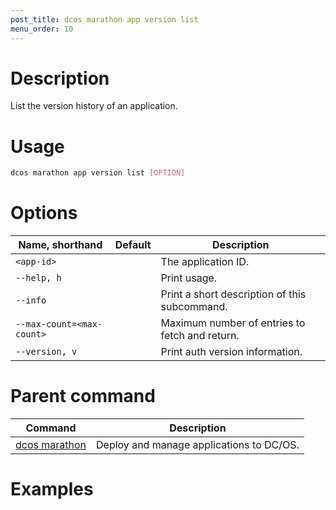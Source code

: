 ```yaml
---
post_title: dcos marathon app version list
menu_order: 10
---
```


# Description
List the version history of an application.

# Usage

```bash
dcos marathon app version list [OPTION]
```

# Options

| Name, shorthand | Default | Description |
|---------|-------------|-------------|
| `<app-id>`   |             |  The application ID. |
| `--help, h`   |             |  Print usage. |
| `--info`   |             |  Print a short description of this subcommand. |
| `--max-count=<max-count>`   |             | Maximum number of entries to fetch and return. |
| `--version, v`   |             | Print auth version information. |

# Parent command

| Command | Description |
|---------|-------------|
| [dcos marathon](/docs/1.9/usage/cli/command-reference/dcos-marathon/) | Deploy and manage applications to DC/OS. |

# Examples